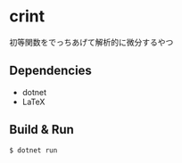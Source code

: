 # crint

初等関数をでっちあげて解析的に微分するやつ


## Dependencies

+ dotnet
+ LaTeX

## Build & Run

```
$ dotnet run
```
